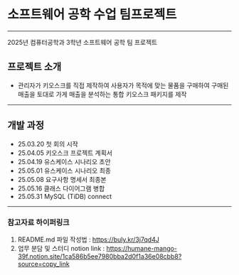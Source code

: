 # 소프트웨어 공학 수업 팀프로젝트


---
2025년 컴퓨터공학과 3학년 소프트웨어 공학 팀 프로젝트
## 프로젝트 소개
* 관리자가 키오스크를 직접 제작하여 사용자가 목적에 맞는 물품을 구매하여 구매된 매출을 토대로
  가게 매출을 분석하는 통합 키오스크 패키지를 제작
---

## 개발 과정
* 25.03.20 첫 회의 시작
* 25.04.05 키오스크 프로젝트 계획서
* 25.04.19 유스케이스 시나리오 초안
* 25.05.01 유스케이스 시나리오 최종
* 25.05.08 요구사항 명세서 최종본
* 25.05.16 클래스 다이어그램 병합
* 25.05.31 MySQL (TiDB) connect
---

### 참고자료 하이퍼링크
1. README.md 파일 작성법 : <https://buly.kr/3j7qd4J>
2. 업무 분담 및 스터디 notion link : <https://humane-mango-39f.notion.site/1ca586b5ee7980bba2d0f1a36e08cbb8?source=copy_link> 